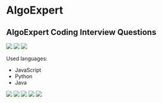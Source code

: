 # AlgoExpert
## AlgoExpert Coding Interview Questions

<img src = "https://img.shields.io/badge/Python-3776AB?style=for-the-badge&logo=python&logoColor=white"> <img src = "https://img.shields.io/badge/JavaScript-F7DF1E?style=for-the-badge&logo=javascript&logoColor=black"> <img src = "https://img.shields.io/badge/Java-ED8B00?style=for-the-badge&logo=java&logoColor=white ">

Used languages: 

- JavaScript
- Python 
- Java

<img src = "https://img.shields.io/github/license/AntonioMM8506/AlgoExpert.svg"> <img src = "https://img.shields.io/github/forks/AntonioMM8506/AlgoExpert.svg"> <img src = "https://img.shields.io/github/downloads/AntonioMM8506/AlgoExpert/total.svg"> <img src = "https://img.shields.io/github/stars/AntonioMM8506/AlgoExpert.svg"> <img src = "https://img.shields.io/github/watchers/AntonioMM8506/AlgoExpert.svg">

